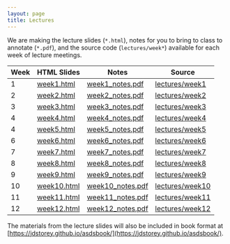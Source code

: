 ```yaml
---
layout: page
title: Lectures
---
```


We are making the lecture slides (`*.html`), notes for you to bring to class to annotate (`*.pdf`), and the source code (`lectures/week*`) available for each week of lecture meetings.  


Week | HTML Slides | Notes | Source
-----|-------------| ----- | ----------
1 | [week1.html]() | [week1_notes.pdf]() | [lectures/week1]()
2 | [week2.html]() | [week2_notes.pdf]() | [lectures/week2]()
3 | [week3.html]() | [week3_notes.pdf]() | [lectures/week3]()
4 | [week4.html]() | [week4_notes.pdf]() | [lectures/week4]()
4 | [week5.html]() | [week5_notes.pdf]() | [lectures/week5]()
6 | [week6.html]() | [week6_notes.pdf]() | [lectures/week6]()
7 | [week7.html]() | [week7_notes.pdf]() | [lectures/week7]()
8 | [week8.html]() | [week8_notes.pdf]() | [lectures/week8]()
9 | [week9.html]() | [week9_notes.pdf]() | [lectures/week9]()
10 | [week10.html]() | [week10_notes.pdf]() | [lectures/week10]()
11 | [week11.html]() | [week11_notes.pdf]() | [lectures/week11]()
12 | [week12.html]() | [week12_notes.pdf]() | [lectures/week12]()


The materials from the lecture slides will also be included in book format at [https://jdstorey.github.io/asdsbook/](https://jdstorey.github.io/asdsbook/).